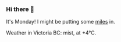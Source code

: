 ### Hi there :wave:

It's Monday! I might be putting some [miles](https://www.strava.com/athletes/889963) in.

Weather in Victoria BC: mist, at +4°C.
